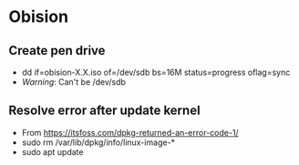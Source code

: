 # Obision

## Create pen drive
- dd if=obision-X.X.iso of=/dev/sdb bs=16M status=progress oflag=sync
- *Warning*: Can't be /dev/sdb

## Resolve error after update kernel 
- From https://itsfoss.com/dpkg-returned-an-error-code-1/
- sudo rm /var/lib/dpkg/info/linux-image-*
- sudo apt update
